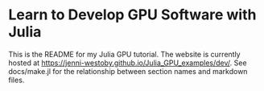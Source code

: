 # Learn to Develop GPU Software with Julia

This is the README for my Julia GPU tutorial. The website is currently hosted at https://jenni-westoby.github.io/Julia_GPU_examples/dev/. See docs/make.jl for the relationship between section names and markdown files.
